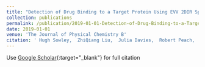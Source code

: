 ```yaml
---
title: "Detection of Drug Binding to a Target Protein Using EVV 2DIR Spectroscopy"
collection: publications
permalink: /publication/2019-01-01-Detection-of-Drug-Binding-to-a-Target-Protein-Using-EVV-2DIR-Spectroscopy
date: 2019-01-01
venue: 'The Journal of Physical Chemistry B'
citation: ' Hugh Sowley,  ZhiQiang Liu,  Julia Davies,  Robert Peach,  Rui Guo,  Sophie Sim,  FengQin Long,  Geoffrey Holdgate,  Keith Willison,  Wei Zhuang, &quot;Detection of Drug Binding to a Target Protein Using EVV 2DIR Spectroscopy.&quot; The Journal of Physical Chemistry B, 2019.'
---
```

Use [Google Scholar](https://scholar.google.com/scholar?q=Detection+of+Drug+Binding+to+a+Target+Protein+Using+EVV+2DIR+Spectroscopy){:target="_blank"} for full citation
